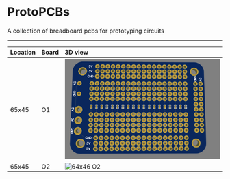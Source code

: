 # ProtoPCBs
 A collection of breadboard pcbs for prototyping circuits
___
| Location | Board | 3D view |
|:--|:--|:--|
| 65x45| O1 |  ![64x46 O1](65x45/O1/Photos/65X45_O1_3D.PNG)|
| 65x45| O2 |  ![64x46 O2](65x45O2/Photos/65X45_O2_3D.PNG)|
